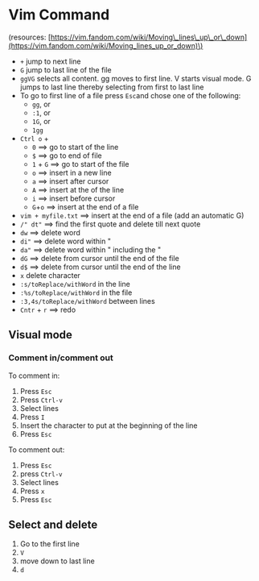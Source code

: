 # Vim Command

\(resources: [https://vim.fandom.com/wiki/Moving\_lines\_up\_or\_down](https://vim.fandom.com/wiki/Moving_lines_up_or_down)\)

* `+` jump to next line 
* `G` jump to last line of the file
* `ggVG` selects all content. gg moves to first line. V starts visual mode. G jumps to last line thereby selecting from first to last line
* To go to first line of a file press `Esc`and chose one of the following:
  * `gg`, or
  * `:1`, or
  * `1G`, or
  * `1gg`
* `Ctrl o` + 
  * `0` ==&gt; go to start of the line
  * `$` ==&gt; go to end of file
  * `1` + `G` ==&gt; go to start of the file
  * `o` ==&gt; insert in a new line
  * `a` ==&gt; insert after cursor
  * `A` ==&gt; insert at the of the line
  * `i` ==&gt; insert before cursor
  * `G`+`o` ==&gt; insert at the end of a file
* `vim + myfile.txt` ==&gt; insert at the end of a file \(add an automatic G\)
* `/" dt"` ==&gt; find the first quote and delete till next quote
* `dw` ==&gt; delete word
* `di"` ==&gt; delete word within "
* `da"` ==&gt; delete word within " including the "
* `dG` ==&gt; delete from cursor until the end of the file 
* `d$` ==&gt; delete from cursor until the end of the line
* `x` delete character
* `:s/toReplace/withWord` in the line
* `:%s/toReplace/withWord` in the file
* `:3,4s/toReplace/withWord` between lines
* `Cntr` + `r` ==&gt; redo 

## Visual mode

### Comment in/comment out

To comment in: 

1. Press `Esc`
2. Press `Ctrl-v` 
3. Select lines
4. Press `I` 
5. Insert the character to put at the beginning of the line 
6. Press `Esc`

To comment out: 

1. Press `Esc`
2. press `Ctrl-v`
3. Select lines
4. Press `x` 
5. Press `Esc`

## Select and delete

1. Go to the first line 
2. `V`
3. move down to last line
4. `d`

